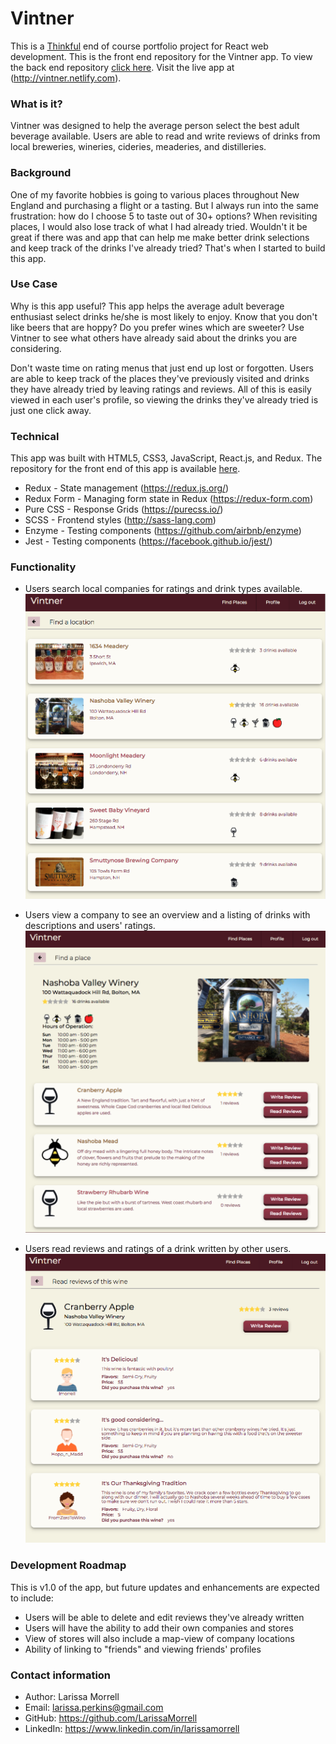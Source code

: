 # Vintner #

This is a [Thinkful](https://www.thinkful.com) end of course portfolio project for React web development. This is the front end repository for the Vintner app. To view the back end repository [click here](https://github.com/LarissaMorrell/vintner-server). Visit the live app at (http://vintner.netlify.com).

### What is it? ###
Vintner was designed to help the average person select the best adult beverage available. Users are able to read and write reviews of drinks from local breweries, wineries, cideries, meaderies, and distilleries.

### Background ###
One of my favorite hobbies is going to various places throughout New England and purchasing a flight or a tasting. But I always run into the same frustration: how do I choose 5 to taste out of 30+ options? When revisiting places, I would also lose track of what I had already tried. Wouldn't it be great if there was and app that can help me make better drink selections and keep track of the drinks I've already tried? That's when I started to build this app.

### Use Case ###
Why is this app useful? This app helps the average adult beverage enthusiast select drinks he/she is most likely to enjoy. Know that you don't like beers that are hoppy? Do you prefer wines which are sweeter? Use Vintner to see what others have already said about the drinks you are considering.

Don't waste time on rating menus that just end up lost or forgotten. Users are able to keep track of the places they've previously visited and drinks they have already tried by leaving ratings and reviews. All of this is easily viewed in each user's profile, so viewing the drinks they've already tried is just one click away.

### Technical ###
This app was built with HTML5, CSS3, JavaScript, React.js, and Redux. The repository for the front end of this app is available [here](https://github.com/LarissaMorrell/vintner).
* Redux - State management (https://redux.js.org/)
* Redux Form - Managing form state in Redux (https://redux-form.com)
* Pure CSS - Response Grids (https://purecss.io/)
* SCSS - Frontend styles (http://sass-lang.com)
* Enzyme - Testing components (https://github.com/airbnb/enzyme)
* Jest - Testing components (https://facebook.github.io/jest/)

### Functionality ###
* Users search local companies for ratings and drink types available.
![screenshot of find companies page](./screenshots/find-companies.png)

* Users view a company to see an overview and a listing of drinks with descriptions and users' ratings.
![screenshot of company page](./screenshots/company.png)

* Users read reviews and ratings of a drink written by other users.
![screenshot of create review modal](./screenshots/read-reviews.png)

### Development Roadmap ###
This is v1.0 of the app, but future updates and enhancements are expected to include:
* Users will be able to delete and edit reviews they've already written
* Users will have the ability to add their own companies and stores
* View of stores will also include a map-view of company locations
* Ability of linking to "friends" and viewing friends' profiles

### Contact information ###
* Author: Larissa Morrell
* Email: larissa.perkins@gmail.com
* GitHub: https://github.com/LarissaMorrell
* LinkedIn: https://www.linkedin.com/in/larissamorrell

